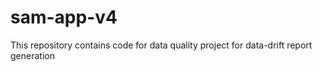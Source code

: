 # sam-app-v4
This repository contains code for data quality project for data-drift report generation
